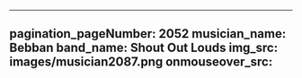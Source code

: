 ------
pagination_pageNumber: 2052
musician_name: Bebban
band_name: Shout Out Louds
img_src: images/musician2087.png
onmouseover_src: 
------